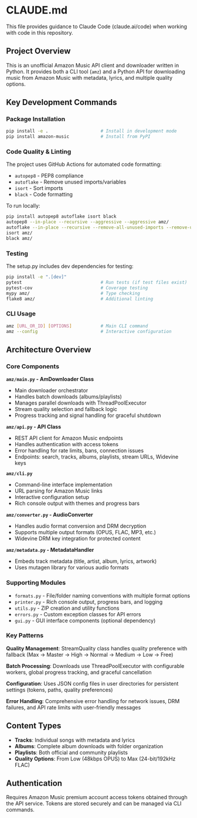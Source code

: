# CLAUDE.md

This file provides guidance to Claude Code (claude.ai/code) when working with code in this repository.

## Project Overview

This is an unofficial Amazon Music API client and downloader written in Python. It provides both a CLI tool (`amz`) and a Python API for downloading music from Amazon Music with metadata, lyrics, and multiple quality options.

## Key Development Commands

### Package Installation
```bash
pip install -e .                    # Install in development mode
pip install amazon-music            # Install from PyPI
```

### Code Quality & Linting
The project uses GitHub Actions for automated code formatting:
- `autopep8` - PEP8 compliance
- `autoflake` - Remove unused imports/variables  
- `isort` - Sort imports
- `black` - Code formatting

To run locally:
```bash
pip install autopep8 autoflake isort black
autopep8 --in-place --recursive --aggressive --aggressive amz/
autoflake --in-place --recursive --remove-all-unused-imports --remove-unused-variables --ignore-init-module-imports .
isort amz/
black amz/
```

### Testing
The setup.py includes dev dependencies for testing:
```bash
pip install -e ".[dev]"
pytest                              # Run tests (if test files exist)
pytest-cov                          # Coverage testing
mypy amz/                           # Type checking
flake8 amz/                         # Additional linting
```

### CLI Usage
```bash
amz [URL_OR_ID] [OPTIONS]           # Main CLI command
amz --config                        # Interactive configuration
```

## Architecture Overview

### Core Components

**`amz/main.py` - AmDownloader Class**
- Main downloader orchestrator
- Handles batch downloads (albums/playlists)
- Manages parallel downloads with ThreadPoolExecutor
- Stream quality selection and fallback logic
- Progress tracking and signal handling for graceful shutdown

**`amz/api.py` - API Class** 
- REST API client for Amazon Music endpoints
- Handles authentication with access tokens
- Error handling for rate limits, bans, connection issues
- Endpoints: search, tracks, albums, playlists, stream URLs, Widevine keys

**`amz/cli.py`**
- Command-line interface implementation
- URL parsing for Amazon Music links
- Interactive configuration setup
- Rich console output with themes and progress bars

**`amz/converter.py` - AudioConverter**
- Handles audio format conversion and DRM decryption
- Supports multiple output formats (OPUS, FLAC, MP3, etc.)
- Widevine DRM key integration for protected content

**`amz/metadata.py` - MetadataHandler**
- Embeds track metadata (title, artist, album, lyrics, artwork) 
- Uses mutagen library for various audio formats

### Supporting Modules

- `formats.py` - File/folder naming conventions with multiple format options
- `printer.py` - Rich console output, progress bars, and logging
- `utils.py` - ZIP creation and utility functions
- `errors.py` - Custom exception classes for API errors
- `gui.py` - GUI interface components (optional dependency)

### Key Patterns

**Quality Management**: StreamQuality class handles quality preference with fallback (Max → Master → High → Normal → Medium → Low → Free)

**Batch Processing**: Downloads use ThreadPoolExecutor with configurable workers, global progress tracking, and graceful cancellation

**Configuration**: Uses JSON config files in user directories for persistent settings (tokens, paths, quality preferences)

**Error Handling**: Comprehensive error handling for network issues, DRM failures, and API rate limits with user-friendly messages

## Content Types

- **Tracks**: Individual songs with metadata and lyrics
- **Albums**: Complete album downloads with folder organization  
- **Playlists**: Both official and community playlists
- **Quality Options**: From Low (48kbps OPUS) to Max (24-bit/192kHz FLAC)

## Authentication

Requires Amazon Music premium account access tokens obtained through the API service. Tokens are stored securely and can be managed via CLI commands.